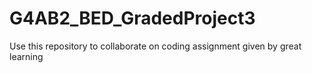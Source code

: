 # G4AB2_BED_GradedProject3
Use this repository to collaborate on coding assignment given by great learning

